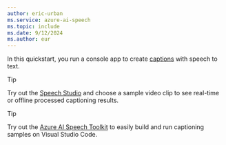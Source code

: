 ```yaml
---
author: eric-urban
ms.service: azure-ai-speech
ms.topic: include
ms.date: 9/12/2024
ms.author: eur
---
```


In this quickstart, you run a console app to create [captions](~/articles/ai-services/speech-service/captioning-concepts.md) with speech to text.

> [!TIP]
> Try out the [Speech Studio](https://aka.ms/speechstudio/captioning) and choose a sample video clip to see real-time or offline processed captioning results.

> [!TIP]
> Try out the [Azure AI Speech Toolkit](https://marketplace.visualstudio.com/items?itemName=ms-azureaispeech.azure-ai-speech-toolkit) to easily build and run captioning samples on Visual Studio Code.
